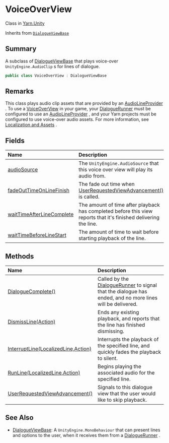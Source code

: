 # VoiceOverView

Class in [Yarn.Unity](/api/csharp/yarn.unity.md)

Inherits from [`DialogueViewBase`](/api/csharp/yarn.unity.dialogueviewbase.md)

## Summary


A subclass of  <a href="yarn.unity.dialogueviewbase.md">DialogueViewBase</a>  that plays voice-over  <code>UnityEngine.AudioClip</code> s for lines of dialogue.


```csharp
public class VoiceOverView : DialogueViewBase
```

## Remarks


This class plays audio clip assets that are provided by an  <a href="yarn.unity.audiolineprovider.md">AudioLineProvider</a> . To use a  <a href="yarn.unity.voiceoverview.md">VoiceOverView</a>  in your
game, your  <a href="yarn.unity.dialoguerunner.md">DialogueRunner</a>  must be configured to use an
<a href="yarn.unity.audiolineprovider.md">AudioLineProvider</a> , and your Yarn projects must be
configured to use voice-over audio assets. For more information, see
<a href="/using-yarnspinner-with-unity/assets-and-localization/README.md">Localization
and Assets</a> .


## Fields

|Name|Description|
|:---|:---|
|[audioSource](/api/csharp/yarn.unity.voiceoverview.audiosource.md)|The  <code>UnityEngine.AudioSource</code>  that this voice over view will play its audio from.|
|[fadeOutTimeOnLineFinish](/api/csharp/yarn.unity.voiceoverview.fadeouttimeonlinefinish.md)|The fade out time when  <a href="yarn.unity.voiceoverview.userrequestedviewadvancement.md">UserRequestedViewAdvancement()</a>  is called.|
|[waitTimeAfterLineComplete](/api/csharp/yarn.unity.voiceoverview.waittimeafterlinecomplete.md)|The amount of time after playback has completed before this view reports that it's finished delivering the line.|
|[waitTimeBeforeLineStart](/api/csharp/yarn.unity.voiceoverview.waittimebeforelinestart.md)|The amount of time to wait before starting playback of the line.|

## Methods

|Name|Description|
|:---|:---|
|[DialogueComplete()](/api/csharp/yarn.unity.voiceoverview.dialoguecomplete.md)|Called by the  <a href="yarn.unity.dialoguerunner.md">DialogueRunner</a>  to signal that the dialogue has ended, and no more lines will be delivered.|
|[DismissLine(Action)](/api/csharp/yarn.unity.voiceoverview.dismissline.md)|Ends any existing playback, and reports that the line has finished dismissing.|
|[InterruptLine(LocalizedLine,Action)](/api/csharp/yarn.unity.voiceoverview.interruptline.md)|Interrupts the playback of the specified line, and quickly fades the playback to silent.|
|[RunLine(LocalizedLine,Action)](/api/csharp/yarn.unity.voiceoverview.runline.md)|Begins playing the associated audio for the specified line.|
|[UserRequestedViewAdvancement()](/api/csharp/yarn.unity.voiceoverview.userrequestedviewadvancement.md)|Signals to this dialogue view that the user would like to skip playback.|

## See Also

* [DialogueViewBase](/api/csharp/yarn.unity.dialogueviewbase.md): A  <code>UnityEngine.MonoBehaviour</code>  that can present lines and options to the user, when it receives them from a   <a href="yarn.unity.dialoguerunner.md">DialogueRunner</a> .

